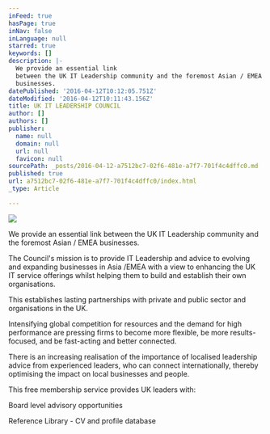 ```yaml
---
inFeed: true
hasPage: true
inNav: false
inLanguage: null
starred: true
keywords: []
description: |-
  We provide an essential link
  between the UK IT Leadership community and the foremost Asian / EMEA
  businesses.
datePublished: '2016-04-12T10:12:05.751Z'
dateModified: '2016-04-12T10:11:43.156Z'
title: UK IT LEADERSHIP COUNCIL
author: []
authors: []
publisher:
  name: null
  domain: null
  url: null
  favicon: null
sourcePath: _posts/2016-04-12-a7512bc7-02f6-481e-a7f7-701f4c4dffc0.md
published: true
url: a7512bc7-02f6-481e-a7f7-701f4c4dffc0/index.html
_type: Article

---
```

![](https://the-grid-user-content.s3-us-west-2.amazonaws.com/da1b00f7-f982-4843-9290-23eb10a9e651.jpg)

We provide an essential link
between the UK IT Leadership community and the foremost Asian / EMEA
businesses.

The Council's mission is to provide IT
Leadership and advice to evolving and expanding businesses in Asia /EMEA with a
view to enhancing the UK IT service offerings whilst helping them to build and
establish their own organisations.

This establishes lasting
partnerships with private and public sector and organisations in the UK.

Intensifying global competition for
resources and the demand for high performance are pressing firms to become more
flexible, be more results-focused, and be fast-acting and better connected. 

There is an increasing realisation
of the importance of localised leadership advice from experienced leaders, who
can connect internationally, thereby optimising the impact on local businesses
and people.

This free membership service
provides UK leaders with:

Board level advisory opportunities 

Reference Library - CV and profile
database